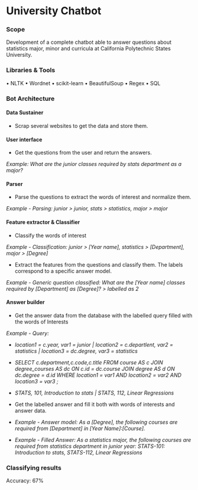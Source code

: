 # University Chatbot

### Scope
Development of a complete chatbot able to answer questions about statistics major, minor and curricula at California Polytechnic States University.

### Libraries & Tools
• NLTK • Wordnet • scikit-learn • BeautifulSoup • Regex • SQL

### Bot Architecture
#### Data Sustainer
- Scrap several websites to get the data and store them.

#### User interface
- Get the questions from the user and return the answers.

*Example: What are the junior classes required by stats department as a major?*
#### Parser
- Parse the questions to extract the words of interest and normalize them.

*Example - Parsing: junior > junior, stats > statistics, major > major* 
#### Feature extractor & Classifier
- Classify the words of interest

*Example - Classification: junior > [Year name], statistics > [Department],  major > [Degree]*

- Extract the features from the questions and classify them. The labels correspond to a specific answer model.

*Example - Generic question classified: What are the [Year name] classes required by [Department] as [Degree]?  > labelled as 2*
 
#### Answer builder
- Get the answer data from the database with the labelled query filled with the words of Interests

*Example - Query:* 
- *location1 = c.year, var1 = junior | location2 = c.departlent, var2 = statistics | location3 = dc.degree, var3 = statistics*
- *SELECT c.department,c.code,c.title FROM course AS c JOIN degree_courses AS dc ON c.id = dc.course JOIN degree AS d ON dc.degree = d.id WHERE  location1 = var1 AND location2 = var2 AND location3 = var3 ;*
- *STATS, 101, Introduction to stats | STATS, 112, Linear Regressions*

- Get the labelled answer and fill it both with words of interests and answer data.

- *Example - Answer model: As a [Degree], the following courses are required from [Department] in [Year Name]:[Course].*
- *Example - Filled Answer: As a statistics major, the following courses are required from statistics department in junior year: STATS-101: Introduction to stats, STATS-112, Linear Regressions*

### Classifying results
Accuracy: 67% 
